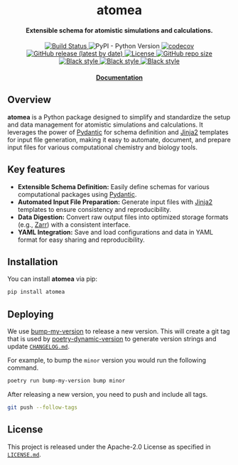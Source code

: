 <h1 align="center">atomea</h1>
<h4 align="center">Extensible schema for atomistic simulations and calculations.</h4>
<p align="center">
    <a href="https://gitlab.com/oasci/software/atomea/-/pipelines">
        <img src="https://gitlab.com/oasci/software/atomea/badges/main/pipeline.svg" alt="Build Status ">
    </a>
    <img alt="PyPI - Python Version" src="https://img.shields.io/pypi/pyversions/atomea">
    <a href="https://codecov.io/gl/oasci:software/atomea">
        <img src="https://codecov.io/gl/oasci:software/atomea/graph/badge.svg?token=KVGB7NU117" alt="codecov">
    </a>
    <a href="https://github.com/oasci/atomea/releases">
        <img src="https://img.shields.io/github/v/release/oasci/atomea" alt="GitHub release (latest by date)">
    </a>
    <a href="https://github.com/oasci/atomea/blob/main/LICENSE" target="_blank">
        <img src="https://img.shields.io/github/license/oasci/atomea" alt="License">
    </a>
    <a href="https://github.com/oasci/atomea/" target="_blank">
        <img src="https://img.shields.io/github/repo-size/oasci/atomea" alt="GitHub repo size">
    </a>
    <a href="https://github.com/psf/black" target="_blank">
        <img src="https://img.shields.io/badge/code%20style-black-000000.svg" alt="Black style">
    </a>
    <a href="https://github.com/PyCQA/pylint" target="_blank">
        <img src="https://img.shields.io/badge/linting-pylint-yellowgreen" alt="Black style">
    </a>
    <a href="https://github.com/astral-sh/ruff" target="_blank">
        <img src="https://img.shields.io/endpoint?url=https://raw.githubusercontent.com/astral-sh/ruff/main/assets/badge/v2.json" alt="Black style">
    </a>
</p>
<h4 align="center"><a href="https://atomea.oasci.org">Documentation</a></h4>

## Overview

**atomea** is a Python package designed to simplify and standardize the setup and data management for atomistic simulations and calculations.
It leverages the power of [Pydantic][pydantic] for schema definition and [Jinja2][jinja] templates for input file generation, making it easy to automate, document, and prepare input files for various computational chemistry and biology tools.

## Key features

-   **Extensible Schema Definition:** Easily define schemas for various computational packages using [Pydantic][pydantic].
-   **Automated Input File Preparation:** Generate input files with [Jinja2][jinja] templates to ensure consistency and reproducibility.
-   **Data Digestion:** Convert raw output files into optimized storage formats (e.g., [Zarr][zarr]) with a consistent interface.
-   **YAML Integration:** Save and load configurations and data in YAML format for easy sharing and reproducibility.

## Installation

You can install **atomea** via pip:

```bash
pip install atomea
```

## Deploying

We use [bump-my-version](https://github.com/callowayproject/bump-my-version) to release a new version.
This will create a git tag that is used by [poetry-dynamic-version](https://github.com/mtkennerly/poetry-dynamic-versioning) to generate version strings and update [`CHANGELOG.md`](https://gitlab.com/oasci/software/atomea/-/blob/main/CHANGELOG.md).

For example, to bump the `minor` version you would run the following command.

```bash
poetry run bump-my-version bump minor
```

After releasing a new version, you need to push and include all tags.

```bash
git push --follow-tags
```

## License

This project is released under the Apache-2.0 License as specified in [`LICENSE.md`](https://gitlab.com/oasci/software/atomea/-/blob/main/LICENSE.md).

<!-- REFERENCES -->

[pydantic]: https://docs.pydantic.dev/latest/
[jinja]: https://palletsprojects.com/p/jinja/
[zarr]: https://zarr.dev/
